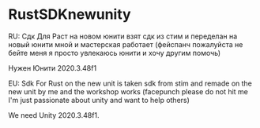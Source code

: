 # RustSDKnewunity

RU: 
 Сдк Для Раст на новом юнити взят сдк из стим и переделан на новый юнити мной и мастерская работает (фейспанч пожалуйста не бейте меня я просто увлекаюсь юнити и хочу другим помочь)

 Нужен Юнити 2020.3.48f1

 EU:
  Sdk For Rust on the new unit is taken sdk from stim and remade on the new unit by me and the workshop works (facepunch please do not hit me I'm just passionate about unity and want to help others)

  We need Unity 2020.3.48f1.

